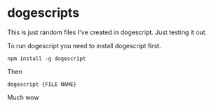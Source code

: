 # dogescripts

This is just random files I've created in dogescript. Just testing it out.

To run dogescript you need to install dogescript first.

`npm install -g dogescript`

Then

`dogescript {FILE NAME}`

Much wow
